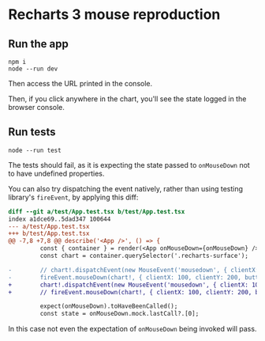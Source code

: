 # Recharts 3 mouse reproduction

## Run the app

    npm i
    node --run dev

Then access the URL printed in the console.

Then, if you click anywhere in the chart, you'll see the state logged in the browser console.

## Run tests

    node --run test

The tests should fail, as it is expecting the state passed to `onMouseDown` not to have undefined properties.

You can also try dispatching the event natively, rather than using testing library's `fireEvent`, by applying this diff:

```diff
diff --git a/test/App.test.tsx b/test/App.test.tsx
index a1dce69..5dad347 100644
--- a/test/App.test.tsx
+++ b/test/App.test.tsx
@@ -7,8 +7,8 @@ describe('<App />', () => {
         const { container } = render(<App onMouseDown={onMouseDown} />);
         const chart = container.querySelector('.recharts-surface');

-        // chart!.dispatchEvent(new MouseEvent('mousedown', { clientX: 100, clientY: 200, button: 0 }));
-        fireEvent.mouseDown(chart!, { clientX: 100, clientY: 200, button: 0 });
+        chart!.dispatchEvent(new MouseEvent('mousedown', { clientX: 100, clientY: 200, button: 0 }));
+        // fireEvent.mouseDown(chart!, { clientX: 100, clientY: 200, button: 0 });

         expect(onMouseDown).toHaveBeenCalled();
         const state = onMouseDown.mock.lastCall?.[0];
```

In this case not even the expectation of `onMouseDown` being invoked will pass.
